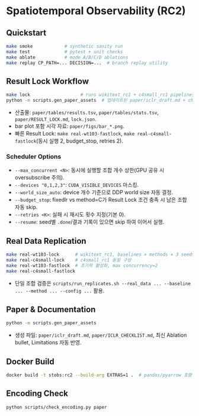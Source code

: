 # Spatiotemporal Observability (RC2)

## Quickstart

```bash
make smoke            # synthetic sanity run
make test             # pytest + unit checks
make ablate           # mode A/B/C/D ablations
make replay CP_PATH=... DECISION=...  # branch replay utility
```

## Result Lock Workflow

```bash
make lock                   # runs wikitext_rc1 + c4small_rc1 pipelines
python -m scripts.gen_paper_assets  # 업데이트된 paper/iclr_draft.md + checklist
```

- 산출물: `paper/tables/results.tsv`, `paper/tables/stats.tsv`, `paper/RESULT_LOCK.md`, `lock.json`.
- bar plot 포함 시각 자료: `paper/figs/bar_*.png`.
- 빠른 Result Lock: `make real-wt103-fastlock`, `make real-c4small-fastlock`(동시 실행 2, budget_stop, retries 2).

### Scheduler Options

- `--max_concurrent <N>`: 동시에 실행할 조합 개수 상한(GPU 공유 시 oversubscribe 주의).
- `--devices "0,1,2,3"`: `CUDA_VISIBLE_DEVICES` 마스킹.
- `--world_size_auto`: device 개수 기준으로 DDP world size 자동 결정.
- `--budget_stop`: fixedlr vs method=C가 Result Lock 조건 충족 시 남은 조합 자동 skip.
- `--retries <K>`: 실패 시 재시도 횟수 지정(기본 0).
- `--resume`: seed별 `.done`/결과 기록이 있으면 skip 하여 이어서 실행.

## Real Data Replication

```bash
make real-wt103-lock      # wikitext_rc1, baselines × methods × 3 seeds
make real-c4small-lock    # c4small_rc1 동일 구성
make real-wt103-fastlock  # 조기락 활성화, max concurrency=2
make real-c4small-fastlock
```

- 단일 조합 검증은 `scripts/run_replicates.sh --real_data ... --baseline ... --method ... --config ...` 활용.

## Paper & Documentation

```bash
python -m scripts.gen_paper_assets
```

- 생성 파일: `paper/iclr_draft.md`, `paper/ICLR_CHECKLIST.md`, 최신 Ablation bullet, Limitations 자동 반영.

## Docker Build

```bash
docker build -t stobs:rc2 --build-arg EXTRAS=1 .  # pandas/pyarrow 포함
```

## Encoding Check

```bash
python scripts/check_encoding.py paper
```
